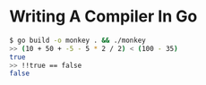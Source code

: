 # Writing A Compiler In Go

```bash
$ go build -o monkey . && ./monkey
>> (10 + 50 + -5 - 5 * 2 / 2) < (100 - 35)
true
>> !!true == false
false
```